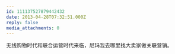 ```yaml
---
id: 111137527879442432
date: 2013-04-28T07:32:51.000Z
reply: false
media_attachments: 0
---
```


无线购物时代和联合运营时代来临，尼玛我去哪里找大卖家做关联营销。

